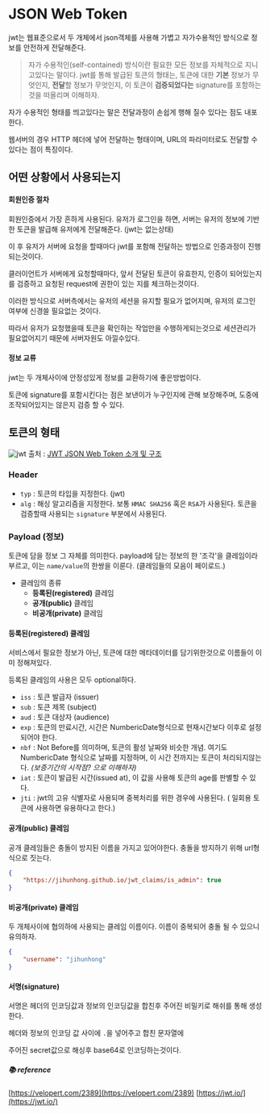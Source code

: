 # JSON Web Token
jwt는 웹표준으로서 두 개체에서 json객체를 사용해 가볍고 자가수용적인 방식으로 정보를 안전하게 전달해준다.

> 자가 수용적인(self-contained) 방식이란 필요한 모든 정보를 자체적으로 지니고있다는 말이다. jwt를 통해 발급된 토큰의 형태는, 토큰에 대한 **기본** 정보가 무엇인지, **전달**할 정보가 무엇인지, 이 토큰이 **검증되었다는** signature를 포함하는것을 떠올리며 이해하자.

자가 수용적인 형태를 띄고있다는 말은 전달과정이 손쉽게 행해 질수 있다는 점도 내포한다. 

웹서버의 경우 HTTP 헤더에 넣어 전달하는 형태이며, URL의 파라미터로도 전달할 수 있다는 점이 특징이다.

## 어떤 상황에서 사용되는지

#### 회원인증 절차

회원인증에서 가장 흔하게 사용된다. 유저가 로그인을 하면, 서버는 유저의 정보에 기반한 토큰을 발급해 유저에게 전달해준다. (jwt는 없는상태)

이 후 유저가 서버에 요청을 할때마다 jwt를 포함해 전달하는 방법으로 인증과정이 진행되는것이다.

클러이언트가 서버에게 요청할때마다, 앞서 전달된 토큰이 유효한지, 인증이 되어있는지를 검증하고 요청된 request에 권한이 있는 지를 체크하는것이다.

이러한 방식으로 서버측에서는 유저의 세션을 유지할 필요가 없어지며, 유저의 로그인 여부에 신경쓸 필요없는 것이다.

따라서 유저가 요청했을때 토큰을 확인하는 작업만을 수행하게되는것으로 세션관리가 필요없어지기 때문에 서버자원도 아낄수있다.


#### 정보 교류
jwt는 두 개체사이에 안정성있게 정보를 교환하기에 좋은방법이다.

토큰에 signature를 포함시킨다는 점은 보낸이가 누구인지에 관해 보장해주며, 도중에 조작되어있지는 않은지 검증 할 수 있다.

## 토큰의 형태
![jwt](https://velopert.com/wp-content/uploads/2016/12/jwt.png)
출처 : [JWT JSON Web Token 소개 및 구조](https://velopert.com/wp-content/uploads/2016/12/jwt.png)

### Header
- `typ` : 토큰의 타입을 지정한다. (jwt)
- `alg` : 해싱 알고리즘을 지정한다. 보통 `HMAC SHA256` 혹은 `RSA`가 사용된다. 토큰을 검증할때 사용되는 `signature` 부분에서 사용된다.

### Payload (정보)
토큰에 담을 정보 그 자체를 의미한다. payload에 담는 정보의 한 '조각'을 클레임이라 부르고, 이는 `name/value`의 한쌍을 이룬다. (클레임들의 모음이 페이로드.)

- 클레임의 종류
    - **등록된(registered)** 클레임
    - **공개(public)** 클레임
    - **비공개(private)** 클레임

#### 등록된(registered) 클레임
서비스에서 필요한 정보가 아닌, 토큰에 대한 메타데이터를 담기위한것으로 이름들이 이미 정해져있다.

등록된 클레임의 사용은 모두 optional하다.

- `iss` : 토큰 발급자 (issuer)
- `sub` : 토큰 제목 (subject)
- `aud` : 토큰 대상자 (audience)
- `exp` : 토큰의 만료시간, 시간은 NumbericDate형식으로 현재시간보다 이후로 설정되어야 한다.
- `nbf` : Not Before를 의미하며, 토큰의 활성 날짜와 비슷한 개념. 여기도 NumbericDate 형식으로 날짜를 지정하며, 이 시간 전까지는 토큰이 처리되지않는다. *(보증기간의 시작점? 으로 이해하자)*
- `iat` : 토큰이 발급된 시간(issued at), 이 값을 사용해 토큰의 age를 판별할 수 있다.
- `jti` : jwt의 고유 식별자로 사용되며 중복처리를 위한 경우에 사용된다. ( 일회용 토큰에 사용하면 유용하다고 한다.)

#### 공개(public) 클레임
공개 클레임들은 충돌이 방지된 이름을 가지고 있어야한다. 충돌을 방지하기 위해 url형식으로 짓는다.
```json
{
    "https://jihunhong.github.io/jwt_claims/is_admin": true
}
```

#### 비공개(private) 클레임
두 개체사이에 협의하에 사용되는 클레임 이름이다. 이름이 중복되어 충돌 될 수 있으니 유의하자.

```json
{
    "username": "jihunhong"
}
```

#### 서명(signature)
서명은 헤더의 인코딩값과 정보의 인코딩값을 합친후 주어진 비밀키로 해쉬를 통해 생성한다.

헤더와 정보의 인코딩 값 사이에 `.`을 넣어주고 합친 문자열에

주어진 secret값으로 해싱후 base64로 인코딩하는것이다.

##### :books: reference
[https://velopert.com/2389](https://velopert.com/2389)
[https://jwt.io/](https://jwt.io/)